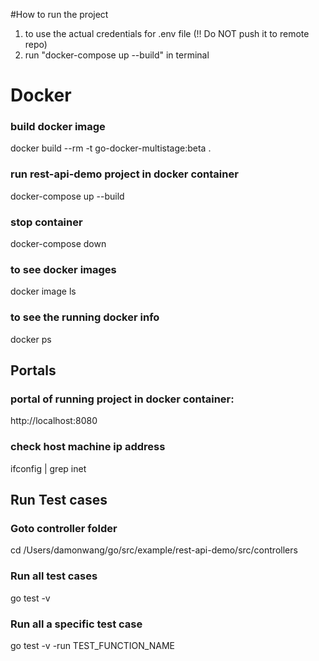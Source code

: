 #How to run the project
1. to use the actual credentials for .env file (!! Do NOT push it to remote repo)
2. run "docker-compose up --build" in terminal

# Docker

### build docker image
docker build --rm -t go-docker-multistage:beta .

### run rest-api-demo project in docker container
docker-compose up --build

### stop container
docker-compose down

### to see docker images
docker image ls

### to see the running docker info
docker ps

## Portals
### portal of running project in docker container:
http://localhost:8080

### check host machine ip address
ifconfig | grep inet


## Run Test cases
### Goto controller folder
cd /Users/damonwang/go/src/example/rest-api-demo/src/controllers
### Run all test cases
go test -v
### Run all a specific test case
go test -v -run TEST_FUNCTION_NAME